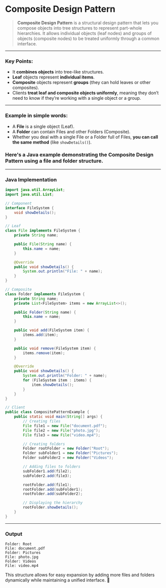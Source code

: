
# Composite Design Pattern

> **Composite Design Pattern** is a structural design pattern that lets you compose objects into tree structures to represent part-whole hierarchies. It allows individual objects (leaf nodes) and groups of objects (composite nodes) to be treated uniformly through a common interface.

---

### **Key Points**:
- It **combines objects** into tree-like structures.
- **Leaf** objects represent **individual items**.
- **Composite** objects represent **groups** (they can hold leaves or other composites).
- Clients **treat leaf and composite objects uniformly**, meaning they don’t need to know if they’re working with a single object or a group.

---

### **Example in simple words**:
- A **File** is a single object (Leaf).
- A **Folder** can contain Files and other Folders (Composite).
- Whether you deal with a single File or a Folder full of Files, **you can call the same method** (like `showDetails()`).

### Here's a Java example demonstrating the **Composite Design Pattern** using a **file and folder** structure.  

---

### **Java Implementation**
```java
import java.util.ArrayList;
import java.util.List;

// Component
interface FileSystem {
    void showDetails();
}

// Leaf
class File implements FileSystem {
    private String name;

    public File(String name) {
        this.name = name;
    }

    @Override
    public void showDetails() {
        System.out.println("File: " + name);
    }
}
```

```java
// Composite
class Folder implements FileSystem {
    private String name;
    private List<FileSystem> items = new ArrayList<>();

    public Folder(String name) {
        this.name = name;
    }

    public void add(FileSystem item) {
        items.add(item);
    }

    public void remove(FileSystem item) {
        items.remove(item);
    }

    @Override
    public void showDetails() {
        System.out.println("Folder: " + name);
        for (FileSystem item : items) {
            item.showDetails();
        }
    }
}
```

```java
// Client
public class CompositePatternExample {
    public static void main(String[] args) {
        // Creating files
        File file1 = new File("document.pdf");
        File file2 = new File("photo.jpg");
        File file3 = new File("video.mp4");

        // Creating folders
        Folder rootFolder = new Folder("Root");
        Folder subFolder1 = new Folder("Pictures");
        Folder subFolder2 = new Folder("Videos");

        // Adding files to folders
        subFolder1.add(file2);
        subFolder2.add(file3);

        rootFolder.add(file1);
        rootFolder.add(subFolder1);
        rootFolder.add(subFolder2);

        // Displaying the hierarchy
        rootFolder.showDetails();
    }
}
```

---

### **Output**
```
Folder: Root
File: document.pdf
Folder: Pictures
File: photo.jpg
Folder: Videos
File: video.mp4
```

This structure allows for easy expansion by adding more files and folders dynamically while maintaining a unified interface. 🚀

